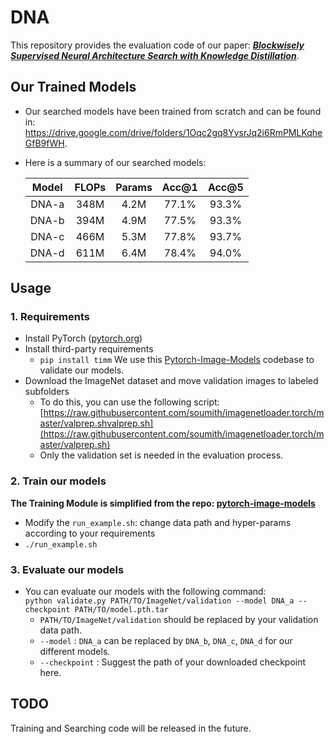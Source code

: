 # DNA
This repository provides the evaluation code of our paper: [***Blockwisely Supervised Neural Architecture Search with Knowledge Distillation***](https://arxiv.org/abs/1911.13053).

## Our Trained Models 
- Our searched models have been trained from scratch and can be found in: https://drive.google.com/drive/folders/1Oqc2gq8YysrJq2i6RmPMLKqheGfB9fWH. 

- Here is a summary of our searched models:

    |    Model    |  FLOPs    |   Params |   Acc@1   |   Acc@5   |
    |:---------:|:---------:|:---------:|:---------:|:---------:|
    | DNA-a    |   348M     |	4.2M    |      77.1%    |       93.3%   |
    | DNA-b    |   394M     |	4.9M    |      77.5%    |       93.3%   |
    | DNA-c    |   466M     |	5.3M    |      77.8%    |       93.7%   |
    | DNA-d    |   611M     |	6.4M    |      78.4%    |       94.0%   |

## Usage
### 1. Requirements
- Install PyTorch ([pytorch.org](http://pytorch.org))
- Install third-party requirements
	- `pip install timm` We use this [Pytorch-Image-Models](https://github.com/rwightman/pytorch-image-models/) codebase to validate our models. 
- Download the ImageNet dataset and move validation images to labeled subfolders
    - To do this, you can use the following script: [https://raw.githubusercontent.com/soumith/imagenetloader.torch/master/valprep.shvalprep.sh](https://raw.githubusercontent.com/soumith/imagenetloader.torch/master/valprep.sh)
	- Only the validation set is needed in the evaluation process.
	
### 2. Train our models

**The Training Module is simplified from the repo: [pytorch-image-models](https://github.com/rwightman/pytorch-image-models)**

- Modify the `run_example.sh`: change data path and hyper-params  according to your requirements
-  `./run_example.sh`

### 3. Evaluate our models

- You can evaluate our models with the following command:\
    ```python validate.py PATH/TO/ImageNet/validation --model DNA_a --checkpoint PATH/TO/model.pth.tar```
    - ```PATH/TO/ImageNet/validation``` should be replaced by your validation data path.
    - ```--model``` : ```DNA_a``` can be replaced by ```DNA_b```, ```DNA_c```, ```DNA_d``` for our different models.
    - ```--checkpoint``` : Suggest the path of your downloaded checkpoint here.
	
## TODO
Training and Searching code will be released in the future.
